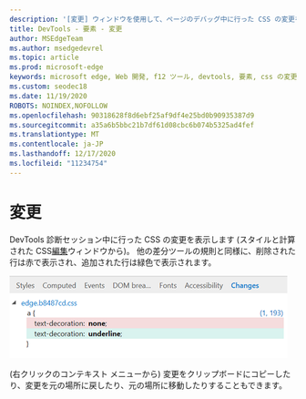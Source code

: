 ```yaml
---
description: '[変更] ウィンドウを使用して、ページのデバッグ中に行った CSS の変更を比較する'
title: DevTools - 要素 - 変更
author: MSEdgeTeam
ms.author: msedgedevrel
ms.topic: article
ms.prod: microsoft-edge
keywords: microsoft edge, Web 開発, f12 ツール, devtools, 要素, css の変更, css diff
ms.custom: seodec18
ms.date: 11/19/2020
ROBOTS: NOINDEX,NOFOLLOW
ms.openlocfilehash: 90318628f8d6ebf25af9df4e25bd0b90935387d9
ms.sourcegitcommit: a35a6b5bbc21b7df61d08cbc6b074b5325ad4fef
ms.translationtype: MT
ms.contentlocale: ja-JP
ms.lasthandoff: 12/17/2020
ms.locfileid: "11234754"
---
```

# 変更
DevTools 診断セッション中に行った CSS の変更を[](./styles.md)表示します (スタイルと計算された CSS[編集](./computed.md)ウィンドウから)。 他の差分ツールの規則と同様に、削除された行は赤で表示され、追加された行は緑色で表示されます。

![[変更] ウィンドウ](../media/elements_changes.png)

(右クリックのコンテキスト メニューから) 変更をクリップボードにコピーしたり、変更を元の場所に戻したり、元の場所に移動したりすることもできます。
